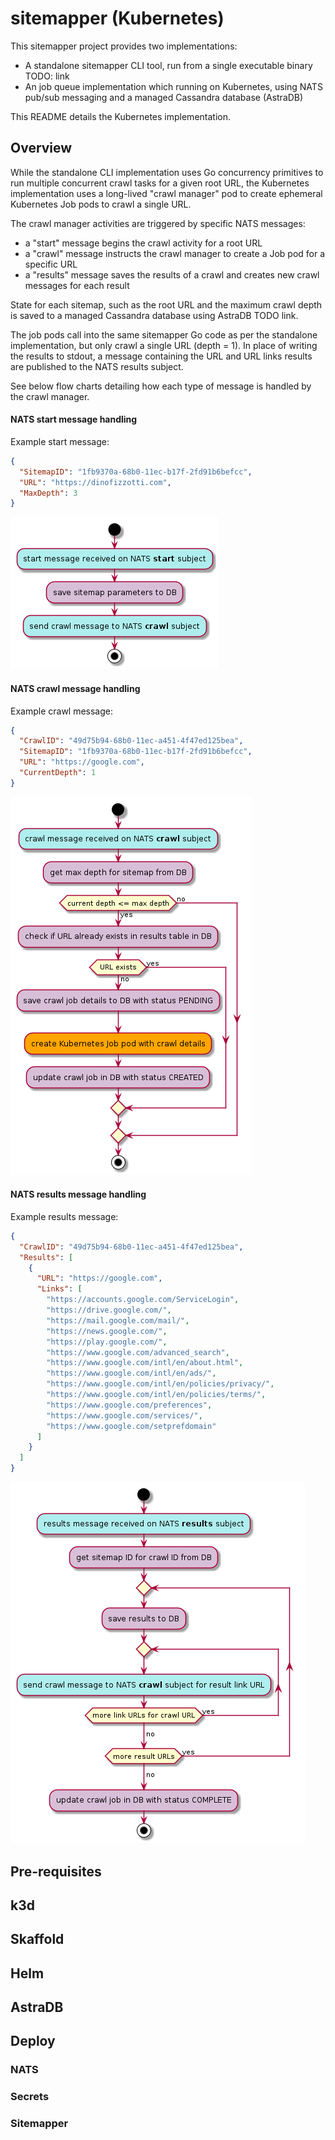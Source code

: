 # sitemapper (Kubernetes)

This sitemapper project provides two implementations:

* A standalone sitemapper CLI tool, run from a single executable binary TODO: link
* An job queue implementation which running on Kubernetes, using NATS pub/sub messaging and a managed Cassandra database (AstraDB)

This README details the Kubernetes implementation.

## Overview

While the standalone CLI implementation uses Go concurrency primitives to run multiple concurrent crawl tasks for a given root URL, the Kubernetes implementation uses a long-lived "crawl manager" pod to create ephemeral Kubernetes Job pods to crawl a single URL.

The crawl manager activities are triggered by specific NATS messages:

* a "start" message begins the crawl activity for a root URL
* a "crawl" message instructs the crawl manager to create a Job pod for a specific URL
* a "results" message saves the results of a crawl and creates new crawl messages for each result

State for each sitemap, such as the root URL and the maximum crawl depth is saved to a managed Cassandra database using AstraDB TODO link.

The job pods call into the same sitemapper Go code as per the standalone implementation, but only crawl a single URL (depth = 1). In place of writing the results to stdout, a message containing the URL and URL links results are published to the NATS results subject.

See below flow charts detailing how each type of message is handled by the crawl manager.

#### NATS start message handling

Example start message:
```json
{
  "SitemapID": "1fb9370a-68b0-11ec-b17f-2fd91b6befcc",
  "URL": "https://dinofizzotti.com",
  "MaxDepth": 3
}
```

!["start" message handling](./plantuml/start.png)

#### NATS crawl message handling

Example crawl message:
```json
{
  "CrawlID": "49d75b94-68b0-11ec-a451-4f47ed125bea",
  "SitemapID": "1fb9370a-68b0-11ec-b17f-2fd91b6befcc",
  "URL": "https://google.com",
  "CurrentDepth": 1
}
```

!["crawl" message handling](./plantuml/crawl.png)

#### NATS results message handling

Example results message:
```json
{
  "CrawlID": "49d75b94-68b0-11ec-a451-4f47ed125bea",
  "Results": [
    {
      "URL": "https://google.com",
      "Links": [
        "https://accounts.google.com/ServiceLogin",
        "https://drive.google.com/",
        "https://mail.google.com/mail/",
        "https://news.google.com/",
        "https://play.google.com/",
        "https://www.google.com/advanced_search",
        "https://www.google.com/intl/en/about.html",
        "https://www.google.com/intl/en/ads/",
        "https://www.google.com/intl/en/policies/privacy/",
        "https://www.google.com/intl/en/policies/terms/",
        "https://www.google.com/preferences",
        "https://www.google.com/services/",
        "https://www.google.com/setprefdomain"
      ]
    }
  ]
}
```

!["results" message handling](./plantuml/results.png)
## Pre-requisites

## k3d

## Skaffold

## Helm

## AstraDB

## Deploy

### NATS

### Secrets

### Sitemapper
